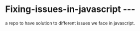# Fixing-issues-in-javascript ---
a repo to have solution to different issues we face in javascript.
